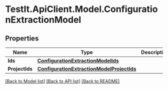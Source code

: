 # TestIt.ApiClient.Model.ConfigurationExtractionModel

## Properties

Name | Type | Description | Notes
------------ | ------------- | ------------- | -------------
**Ids** | [**ConfigurationExtractionModelIds**](ConfigurationExtractionModelIds.md) |  | [optional] 
**ProjectIds** | [**ConfigurationExtractionModelProjectIds**](ConfigurationExtractionModelProjectIds.md) |  | [optional] 

[[Back to Model list]](../README.md#documentation-for-models) [[Back to API list]](../README.md#documentation-for-api-endpoints) [[Back to README]](../README.md)

